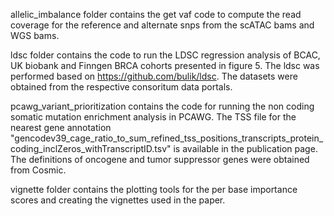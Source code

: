 allelic_imbalance folder contains the get vaf code to compute the read coverage for the reference and alternate snps from the scATAC bams and WGS bams.

ldsc folder contains the code to run the LDSC regression analysis of BCAC, UK biobank and Finngen BRCA cohorts presented in figure 5. The ldsc was performed based on https://github.com/bulik/ldsc. The datasets were obtained from the respective consoritum data portals.

pcawg_variant_prioritization contains the code for running the non coding somatic mutation enrichment analysis in PCAWG. The TSS file for the nearest gene annotation "gencodev39_cage_ratio_to_sum_refined_tss_positions_transcripts_protein_coding_inclZeros_withTranscriptID.tsv" is available in the publication page. The definitions of oncogene and tumor suppressor genes were obtained from Cosmic. 

vignette folder contains the plotting tools for the per base importance scores and creating the vignettes used in the paper.
